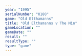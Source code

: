 ```yaml
---
year: "1995"
serialNumber: "0180" 
game: "Old Elthamanns"
title: "Old Elthamanns v The Min"
gameLocation: ""
gameDate: ""
result: ""
resultType: ""
type: "game"
---
```

